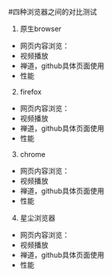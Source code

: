 #四种浏览器之间的对比测试  
1. 原生browser
- 网页内容浏览：
- 视频播放  
- 禅道，github具体页面使用
- 性能    

2. firefox   
- 网页内容浏览：
- 视频播放  
- 禅道，github具体页面使用
- 性能

3. chrome  
- 网页内容浏览：
- 视频播放  
- 禅道，github具体页面使用
- 性能

4. 星尘浏览器  
- 网页内容浏览：
- 视频播放  
- 禅道，github具体页面使用
- 性能
